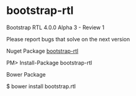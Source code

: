bootstrap-rtl
=============

Bootstrap RTL 4.0.0 Alpha 3 - Review 1

Please report bugs that solve on the next version

Nuget Package [bootstrap-rtl](https://www.nuget.org/packages/bootstrap-rtl/4.0.0-alpha3)

PM> Install-Package bootstrap-rtl

Bower Package

$ bower install bootstrap.rtl
